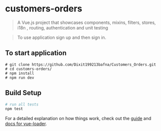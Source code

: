 # customers-orders

> A Vue.js project that showcases components, mixins, filters, stores, i18n , routing, authentication and unit testing

> To use application sign up and then sign in.

## To start application
```$xslt
# git clone https://github.com/Dixit199213bafna/Customers_Orders.git
# cd customrs-orders/
# npm install
# npm run dev
```
## Build Setup

``` bash
# run all tests
npm test
```

For a detailed explanation on how things work, check out the [guide](http://vuejs-templates.github.io/webpack/) and [docs for vue-loader](http://vuejs.github.io/vue-loader).

